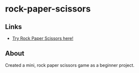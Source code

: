 # rock-paper-scissors

## Links
- [Try Rock Paper Scissors here!](https://abhishek-2703.github.io/rock-paper-scissors/)

## About
Created a mini, rock paper scissors game as a beginner project.

